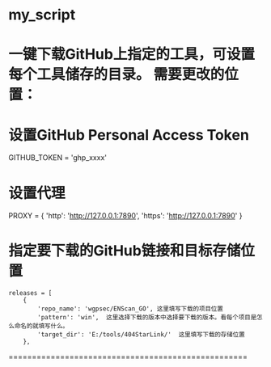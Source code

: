 # my_script
一键下载GitHub上指定的工具，可设置每个工具储存的目录。
需要更改的位置：
====================================================
# 设置GitHub Personal Access Token
GITHUB_TOKEN = 'ghp_xxxx'

# 设置代理
PROXY = {
    'http': 'http://127.0.0.1:7890',
    'https': 'http://127.0.0.1:7890'
}


# 指定要下载的GitHub链接和目标存储位置
    releases = [
        {
            'repo_name': 'wgpsec/ENScan_GO', 这里填写下载的项目位置
            'pattern': 'win',  这里选择下载的版本中选择要下载的版本。看每个项目是怎么命名的就填写什么。
            'target_dir': 'E:/tools/404StarLink/'  这里填写下载的存储位置
        },
===================================================

